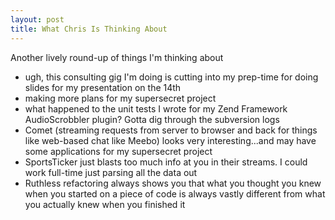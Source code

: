 ```yaml
--- 
layout: post
title: What Chris Is Thinking About
---
```

Another lively round-up of things I'm thinking about
<ul>
<li>ugh, this consulting gig I'm doing is cutting into my prep-time for doing slides for my presentation on the 14th</li>
<li>making more plans for my supersecret project</li>
<li>what happened to the unit tests I wrote for my Zend Framework AudioScrobbler plugin?  Gotta dig through the subversion logs</li>
<li>Comet (streaming requests from server to browser and back for things like web-based chat like Meebo) looks very interesting...and may have some applications for my supersecret project</li>
<li>SportsTicker just blasts too much info at you in their streams.  I could work full-time just parsing all the data out</li>
<li>Ruthless refactoring always shows you that what you thought you knew when you started on a piece of code is always vastly different from what you actually knew when you finished it</li>
</ul>
